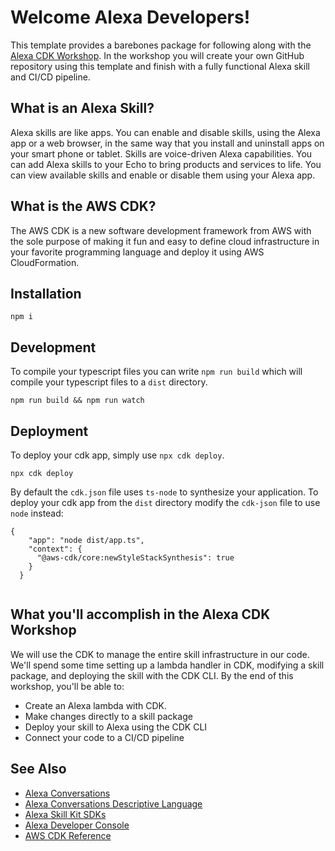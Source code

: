 # Welcome Alexa Developers!

This template provides a barebones package for following along with the [Alexa CDK Workshop](https://github.com/alexa/ask-ac). In the workshop you will create your own GitHub repository using this template and finish with a fully functional Alexa skill and CI/CD pipeline.

## What is an Alexa Skill?

Alexa skills are like apps. You can enable and disable skills, using the Alexa app or a web browser, in the same way that you install and uninstall apps on your smart phone or tablet. Skills are voice-driven Alexa capabilities. You can add Alexa skills to your Echo to bring products and services to life. You can view available skills and enable or disable them using your Alexa app.

## What is the AWS CDK?

The AWS CDK is a new software development framework from AWS with the sole purpose of making it fun and easy to define cloud infrastructure in your favorite programming language and deploy it using AWS CloudFormation.

## Installation

```
npm i
```

## Development

To compile your typescript files you can write `npm run build` which will compile your typescript files to a `dist` directory.

```
npm run build && npm run watch
```


## Deployment

To deploy your cdk app, simply use `npx cdk deploy`.

```
npx cdk deploy
```
By default the `cdk.json` file uses `ts-node` to synthesize your application. To deploy your cdk app from the `dist` directory modify the `cdk-json` file to use `node` instead:

```
{
    "app": "node dist/app.ts",
    "context": {
      "@aws-cdk/core:newStyleStackSynthesis": true
    }
  }
  
```


## What you'll accomplish in the Alexa CDK Workshop

We will use the CDK to manage the entire skill infrastructure in our code. We'll spend some time setting up a lambda handler in CDK, modifying a skill package, and deploying the skill with the CDK CLI. By the end of this workshop, you'll be able to:

- Create an Alexa lambda with CDK.<br/>
- Make changes directly to a skill package
- Deploy your skill to Alexa using the CDK CLI<br/>
- Connect your code to a CI/CD pipeline<br/>

## See Also

- [Alexa Conversations](https://developer.amazon.com/en-US/docs/alexa/conversations/about-alexa-conversations.html)
- [Alexa Conversations Descriptive Language](https://developer.amazon.com/en-US/docs/alexa/conversations/about-acdl.html)
- [Alexa Skill Kit SDKs](https://github.com/alexa/alexa-skills-kit-sdk-for-nodejs)
- [Alexa Developer Console](hhttps://developer.amazon.com/alexa/console/ask)
- [AWS CDK Reference](https://docs.aws.amazon.com/cdk/api/latest/docs/aws-construct-library.html)